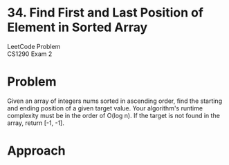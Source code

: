 # 34. Find First and Last Position of Element in Sorted Array
LeetCode Problem\
CS1290 Exam 2

# Problem
Given an array of integers nums sorted in ascending order, find the starting and ending position of a given target value.
Your algorithm's runtime complexity must be in the order of O(log n).
If the target is not found in the array, return [-1, -1].

# Approach
